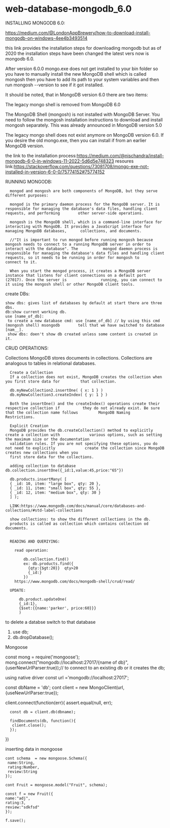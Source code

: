 # web-database-mongodb_6.0

INSTALLING MONGODB 6.0:

https://medium.com/@LondonAppBrewery/how-to-download-install-mongodb-on-windows-4ee4b3493514

this link provides the installation steps for downloading mongodb but as of 2020 the installation steps have been changed the latest vers now is mongodb 6.0.

After version 6.0.0 mongo.exe does not get installed to your bin folder so you have to manually install the new MongoDB shell which is called mongosh then you have to
add its path to your system variables and then run mongosh --version to see if it got installed. 

It should be noted, that in MongoDB version 6.0 there are two items:

The legacy mongo shell is removed from MongoDB 6.0

The MongoDB Shell (mongosh) is not installed with MongoDB Server. You need to follow the mongosh installation instructions to download and install mongosh separately. This was already announced in MongoDB version 5.0

The legacy mongo shell does not exist anymore on MongoDB version 6.0. If you desire the old mongo.exe, then you can install if from an earlier MongoDB version.

the link to the installation process:https://medium.com/@nischandra/install-mongodb-6-0-in-windows-11-2022-5d6d5e748323
resoures link:https://stackoverflow.com/questions/73081708/mongo-exe-not-installed-in-version-6-0-0/75774152#75774152

RUNNING MONGODB:

      mongod and mongosh are both components of MongoDB, but they serve different purposes:

      mongod is the primary daemon process for the MongoDB server. It is responsible for managing the database's data files, handling client requests, and performing        other server-side operations.

      mongosh is the MongoDB shell, which is a command-line interface for interacting with MongoDB. It provides a JavaScript interface for managing MongoDB databases,      collections, and documents.

      //"It is important to run mongod before running mongosh because mongosh needs to connect to a running MongoDB server in order to interact with the database". The           mongod daemon process is responsible for managing the database's data files and handling client requests, so it needs to be running in order for mongosh to             connect to it.

      When you start the mongod process, it creates a MongoDB server instance that listens for client connections on a default port (27017). Once the server is               running, you can connect to it using the mongosh shell or other MongoDB client tools.

create DBs:
    
    show dbs: gives list of databases by default at start there are three dbs.
    db:show current working db.
    use [name_of_db]:
     to create a new database cmd: use [name_of_db] // by using this cmd (mongosh shell) msongodb        tell that we have switched to database [nam__].
     show dbs: doen't show db created unless some content is created in it.
     
     
 


CRUD OPERATIONS:
  
 
  
  Collections
      MongoDB stores documents in collections. Collections are analogous to tables in relational           databases.

      Create a Collection
      If a collection does not exist, MongoDB creates the collection when you first store data for         that collection.

      db.myNewCollection2.insertOne( { x: 1 } )
      db.myNewCollection3.createIndex( { y: 1 } )

      Both the insertOne() and the createIndex() operations create their respective collection if          they do not already exist. Be sure that the collection name follows         MongoDB Naming         Restrictions.

      Explicit Creation
      MongoDB provides the db.createCollection() method to explicitly create a collection with             various options, such as setting the maximum size or the documentation     
      validation rules. If you are not specifying these options, you do not need to explicitly             create the collection since MongoDB creates new collections when you 
      first store data for the collections.
      
      adding collection to database db.collection.insertOne({_id:1,value:45,price:"65"})
      
      db.products.insertMany( [
      { _id: 10, item: "large box", qty: 20 },
      { _id: 11, item: "small box", qty: 55 },
      { _id: 12, item: "medium box", qty: 30 }
      ] );
      
      LINK:https://www.mongodb.com/docs/manual/core/databases-and-collections/#std-label-collections
      
      show collections: to show the different collections in the db.
      products is called as collection which contains collection od documents.
      
      
      READING AND QUERIYING:
      
        read operation:
            
            db.collection.find()
            ex: db.products.find({
              {qty:{$gt:20}}  qty>20
              {_id:}
            })
        https://www.mongodb.com/docs/mongodb-shell/crud/read/  
            
      UPDATE:
         
          db.product.updateOne( 
          {_id:1}, 
          {$set:{{name:'parker', price:60}}}
          )
      
      
to delete a databse switch to that database
1) use db;
2) db.dropDatabase();    
      
Mongoose 

const mong = require('mongoose');
mong.connect("mongodb://localhost:27017/{name of db}", {userNewUrlParser:true});// to connect to an existing db or it creates the db;

using native driver
   const url ='mongodb://localhost:27017';
   
   const dbName = 'db';
   cont client = new MongoClient(url, {useNewUrlParser:true});
   
   client.connect(function(err){
      assert.equal(null, err);
      
      const db = client.db(dbname);
      
      findDocuments(db, function(){
       client.close();
      });
   })

inserting data in mongoose
    
    cont schema  = new mongoose.Schema({
     name:String,
     rating:Number,
     review:String
    });
    
    cont Fruit = mongoose.model("Fruit", schema);
    
    const f = new Fruit({
    name:"adj",
    rating:3,
    review:"sdkfsd"
    });
    
    f.save();
    
      
      
      
      
      
      
      
      
      
      
      
      
      
      
      
      
